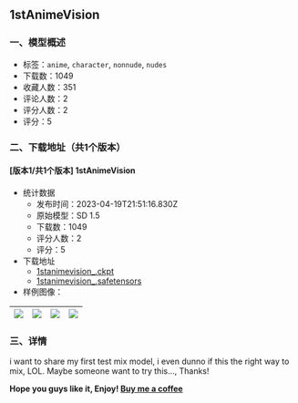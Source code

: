 ## 1stAnimeVision
### 一、模型概述

- 标签：`anime`, `character`, `nonnude`, `nudes`
- 下载数：1049
- 收藏人数：351
- 评论人数：2
- 评分人数：2
- 评分：5

### 二、下载地址（共1个版本）

#### [版本1/共1个版本] 1stAnimeVision

- 统计数据
  - 发布时间：2023-04-19T21:51:16.830Z
  - 原始模型：SD 1.5
  - 下载数：1049
  - 评分人数：2
  - 评分：5
- 下载地址
  - [1stanimevision_.ckpt](https://civitai.com/api/download/models/5878?type=Model&format=PickleTensor&size=full&fp=fp16)
  - [1stanimevision_.safetensors](https://civitai.com/api/download/models/5878)
- 样例图像：

| <img src="https://image.civitai.com/xG1nkqKTMzGDvpLrqFT7WA/bb715b31-cd1d-455f-6fcd-0c73d686ba00/width=450/539113.jpeg" /> | <img src="https://image.civitai.com/xG1nkqKTMzGDvpLrqFT7WA/d3050c2e-4d32-4b68-2b50-42a32da91b00/width=450/539108.jpeg" /> | <img src="https://image.civitai.com/xG1nkqKTMzGDvpLrqFT7WA/c6b94b94-714f-4e5f-47e9-d584ba998500/width=450/49462.jpeg" /> | <img src="https://image.civitai.com/xG1nkqKTMzGDvpLrqFT7WA/37a3691a-187c-4c6c-7d41-7ca69afe7300/width=450/49463.jpeg" /> |
| ---- | ---- | ---- | ---- |


### 三、详情
<p>i want to share my first test mix model, i even dunno if this the right way to mix, LOL. Maybe someone want to try this..., Thanks!</p><p></p><p><strong>Hope you guys like it, Enjoy! </strong><a target="_blank" rel="ugc" href="https://beacons.ai/lostdogplay"><strong>Buy me a coffee</strong></a></p><p></p>